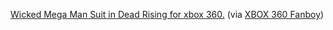 ---
layout: post
wordpress_id: 146
wordpress_url: http://noesbueno.com/archives/146
date: '2006-08-30 22:23:00 -0500'
date_gmt: '2006-08-31 03:23:00 -0500'
body: |
  <p><a href="http://www.youtube.com/watch?v=NteMiImPn90">Wicked Mega Man Suit in Dead Rising for xbox 360.</a> <span class="via">(via <a href="htttp://www.xbox360fanboy.com">XBOX 360 Fanboy</a>)</span></p>
---